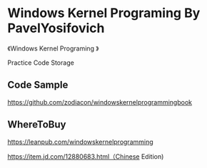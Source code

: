 # Windows Kernel Programing By PavelYosifovich

《Windows Kernel Programing 》

Practice Code Storage

## Code Sample

https://github.com/zodiacon/windowskernelprogrammingbook

## WhereToBuy

https://leanpub.com/windowskernelprogramming

https://item.jd.com/12880683.html（Chinese Edition)

